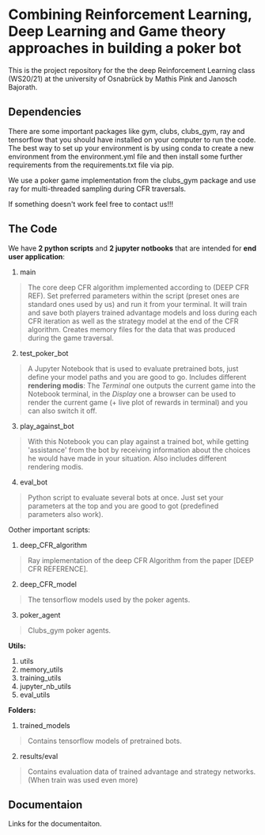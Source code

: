 # Combining Reinforcement Learning, Deep Learning and Game theory approaches in building a poker bot

This is the project repository for the the deep Reinforcement Learning class (WS20/21) at the university of Osnabrück by Mathis Pink and Janosch Bajorath.

## Dependencies
There are some important packages like gym, clubs, clubs_gym, ray and tensorflow that you should have installed on your computer to run the code. The best way to set up your environment is by using conda to create a new environment from the environment.yml file and then install some further requirements from the requirements.txt file via pip.

We use a poker game implementation from the clubs_gym package and use ray for multi-threaded sampling during CFR traversals.

If something doesn't work feel free to contact us!!!

## The Code
We have **2 python scripts** and **2 jupyter notbooks** that are intended for **end user application**:
1. main
> The core deep CFR algorithm implemented according to (DEEP CFR REF). Set preferred parameters within the script (preset ones are standard ones used by us) and run it from your terminal. It will train and save both players trained advantage models and loss during each CFR iteration as well as the strategy model at the end of the CFR algorithm. Creates memory files for the data that was produced during the game traversal. 

2. test_poker_bot
> A Jupyter Notebook that is used to evaluate pretrained bots, just define your model paths and you are good to go.
> Includes different **rendering modis**: The *Terminal* one outputs the current game into the Notebook terminal, in the *Display* one a browser can be used to render the current game (+ live plot of rewards in terminal) and you can also switch it off.

3. play_against_bot
> With this Notebook you can play against a trained bot, while getting 'assistance' from the bot by receiving information about the choices he would have made in your situation.
> Also includes different rendering modis. 

4. eval_bot
> Python script to evaluate several bots at once. Just set your parameters at the top and you are good to got (predefined parameters also work).

Oother important scripts:
1. deep_CFR_algorithm
> Ray implementation of the deep CFR Algorithm from the paper [DEEP CFR REFERENCE].

2. deep_CFR_model
> The tensorflow models used by the poker agents.

3. poker_agent
> Clubs_gym poker agents.

**Utils:**
1. utils
2. memory_utils
3. training_utils
4. jupyter_nb_utils
5. eval_utils

**Folders:**
1. trained_models
> Contains tensorflow models of pretrained bots.

2. results/eval
> Contains evaluation data of trained advantage and strategy networks. (When train was used even more)

## Documentaion

Links for the documentaiton.
